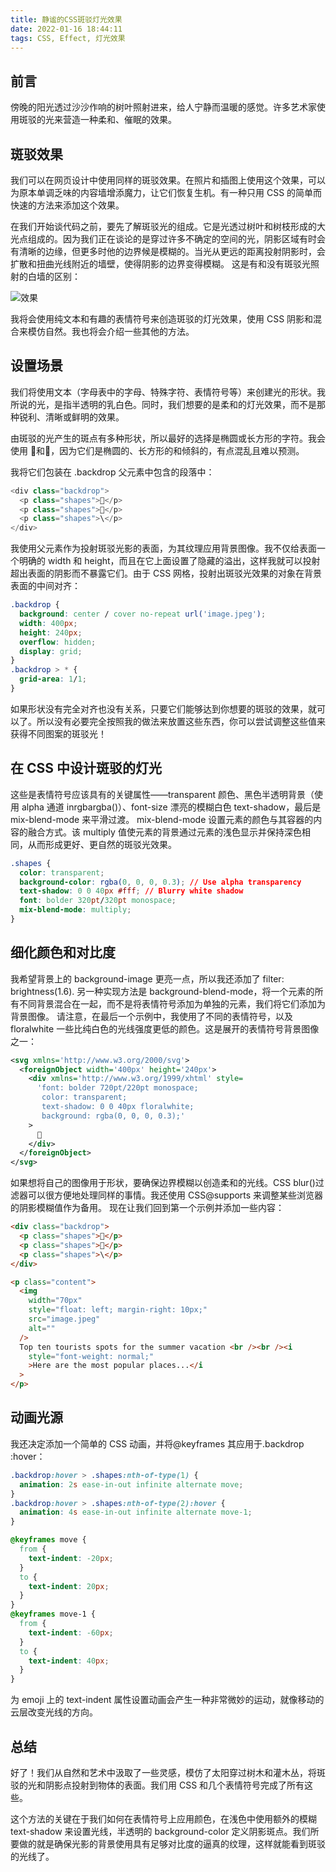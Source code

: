 ```yaml
---
title: 静谧的CSS斑驳灯光效果
date: 2022-01-16 18:44:11
tags: CSS, Effect, 灯光效果
---
```


## 前言

傍晚的阳光透过沙沙作响的树叶照射进来，给人宁静而温暖的感觉。许多艺术家使用斑驳的光来营造一种柔和、催眠的效果。

## 斑驳效果

我们可以在网页设计中使用同样的斑驳效果。在照片和插图上使用这个效果，可以为原本单调乏味的内容墙增添魔力，让它们恢复生机。有一种只用 CSS 的简单而快速的方法来添加这个效果。

在我们开始谈代码之前，要先了解斑驳光的组成。它是光透过树叶和树枝形成的大光点组成的。因为我们正在谈论的是穿过许多不确定的空间的光，阴影区域有时会有清晰的边缘，但更多时他的边界候是模糊的。当光从更远的距离投射阴影时，会扩散和扭曲光线附近的墙壁，使得阴影的边界变得模糊。
这是有和没有斑驳光照射的白墙的区别：

![效果](https://i0.wp.com/css-tricks.com/wp-content/uploads/2022/01/s_CD332C21E06B9998C2C4A90E3C0E480B2753BB0A4B42D91B522F923752A2AB0A_1640085806943_ss.png?resize=1824%2C762&ssl=1)

我将会使用纯文本和有趣的表情符号来创造斑驳的灯光效果，使用 CSS 阴影和混合来模仿自然。我也将会介绍一些其他的方法。

## 设置场景

我们将使用文本（字母表中的字母、特殊字符、表情符号等）来创建光的形状。我所说的光，是指半透明的乳白色。同时，我们想要的是柔和的灯光效果，而不是那种锐利、清晰或鲜明的效果。

由斑驳的光产生的斑点有多种形状，所以最好的选择是椭圆或长方形的字符。我会使用 🍃和🍂，因为它们是椭圆的、长方形的和倾斜的，有点混乱且难以预测。

我将它们包装在 .backdrop 父元素中包含的段落中：

```js
<div class="backdrop">
  <p class="shapes">🍃</p>
  <p class="shapes">🍂</p>
  <p class="shapes">\</p>
</div>
```

我使用父元素作为投射斑驳光影的表面，为其纹理应用背景图像。我不仅给表面一个明确的 width 和 height，而且在它上面设置了隐藏的溢出，这样我就可以投射超出表面的阴影而不暴露它们。由于 CSS 网格，投射出斑驳光效果的对象在背景表面的中间对齐：

```css
.backdrop {
  background: center / cover no-repeat url('image.jpeg');
  width: 400px;
  height: 240px;
  overflow: hidden;
  display: grid;
}
.backdrop > * {
  grid-area: 1/1;
}
```

如果形状没有完全对齐也没有关系，只要它们能够达到你想要的斑驳的效果，就可以了。所以没有必要完全按照我的做法来放置这些东西，你可以尝试调整这些值来获得不同图案的斑驳光！

## 在 CSS 中设计斑驳的灯光

这些是表情符号应该具有的关键属性——transparent 颜色、黑色半透明背景（使用 alpha 通道 inrgbargba()）、font-size 漂亮的模糊白色 text-shadow，最后是 mix-blend-mode 来平滑过渡。
mix-blend-mode 设置元素的颜色与其容器的内容的融合方式。该 multiply 值使元素的背景通过元素的浅色显示并保持深色相同，从而形成更好、更自然的斑驳光效果。

```css
.shapes {
  color: transparent;
  background-color: rgba(0, 0, 0, 0.3); // Use alpha transparency
  text-shadow: 0 0 40px #fff; // Blurry white shadow
  font: bolder 320pt/320pt monospace;
  mix-blend-mode: multiply;
}
```

## 细化颜色和对比度

我希望背景上的 background-image 更亮一点，所以我还添加了 filter: brightness(1.6). 另一种实现方法是 background-blend-mode，将一个元素的所有不同背景混合在一起，而不是将表情符号添加为单独的元素，我们将它们添加为背景图像。
请注意，在最后一个示例中，我使用了不同的表情符号，以及 floralwhite 一些比纯白色的光线强度更低的颜色。这是展开的表情符号背景图像之一：

```xml
<svg xmlns='http://www.w3.org/2000/svg'>
  <foreignObject width='400px' height='240px'>
    <div xmlns='http://www.w3.org/1999/xhtml' style=
      'font: bolder 720pt/220pt monospace;
       color: transparent;
       text-shadow: 0 0 40px floralwhite;
       background: rgba(0, 0, 0, 0.3);'
    >
      🌾
    </div>
  </foreignObject>
</svg>
```

如果想将自己的图像用于形状，要确保边界模糊以创造柔和的光线。CSS blur()过滤器可以很方便地处理同样的事情。我还使用 CSS@supports 来调整某些浏览器的阴影模糊值作为备用。
现在让我们回到第一个示例并添加一些内容：

```html
<div class="backdrop">
  <p class="shapes">🍃</p>
  <p class="shapes">🍂</p>
  <p class="shapes">\</p>
</div>

<p class="content">
  <img
    width="70px"
    style="float: left; margin-right: 10px;"
    src="image.jpeg"
    alt=""
  />
  Top ten tourists spots for the summer vacation <br /><br /><i
    style="font-weight: normal;"
    >Here are the most popular places...</i
  >
</p>
```

## 动画光源

我还决定添加一个简单的 CSS 动画，并将@keyframes 其应用于.backdrop :hover：

```css
.backdrop:hover > .shapes:nth-of-type(1) {
  animation: 2s ease-in-out infinite alternate move;
}
.backdrop:hover > .shapes:nth-of-type(2):hover {
  animation: 4s ease-in-out infinite alternate move-1;
}

@keyframes move {
  from {
    text-indent: -20px;
  }
  to {
    text-indent: 20px;
  }
}
@keyframes move-1 {
  from {
    text-indent: -60px;
  }
  to {
    text-indent: 40px;
  }
}
```

为 emoji 上的 text-indent 属性设置动画会产生一种非常微妙的运动，就像移动的云层改变光线的方向。

## 总结

好了！我们从自然和艺术中汲取了一些灵感，模仿了太阳穿过树木和灌木丛，将斑驳的光和阴影点投射到物体的表面。我们用 CSS 和几个表情符号完成了所有这些。

这个方法的关键在于我们如何在表情符号上应用颜色，在浅色中使用额外的模糊 text-shadow 来设置光线，半透明的 background-color 定义阴影斑点。我们所要做的就是确保光影的背景使用具有足够对比度的逼真的纹理，这样就能看到斑驳的光线了。
